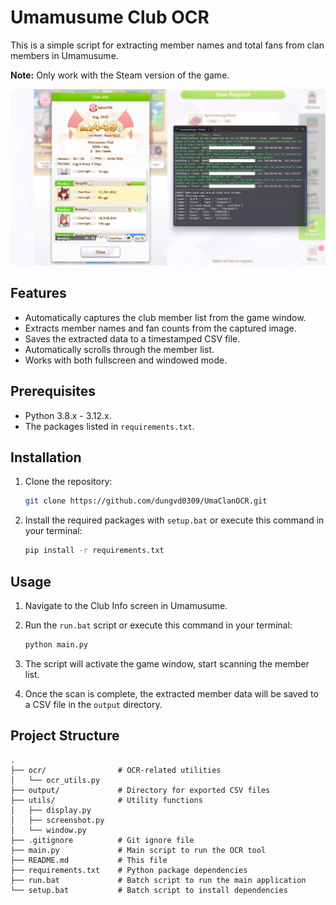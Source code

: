 # Umamusume Club OCR

This is a simple script for extracting member names and total fans from clan members in Umamusume.

**Note:** Only work with the Steam version of the game.

![Screenshot](screenshot.png)

## Features

- Automatically captures the club member list from the game window.
- Extracts member names and fan counts from the captured image.
- Saves the extracted data to a timestamped CSV file.
- Automatically scrolls through the member list.
- Works with both fullscreen and windowed mode.

## Prerequisites

- Python 3.8.x - 3.12.x.
- The packages listed in `requirements.txt`.

## Installation

1. Clone the repository:

    ```bash
    git clone https://github.com/dungvd0309/UmaClanOCR.git
    ```

2. Install the required packages with `setup.bat` or execute this command in your terminal:

    ```bash
    pip install -r requirements.txt
    ```

## Usage

1. Navigate to the Club Info screen in Umamusume.
2. Run the `run.bat` script or execute this command in your terminal:

    ```bash
    python main.py
    ```

3. The script will activate the game window, start scanning the member list.
4. Once the scan is complete, the extracted member data will be saved to a CSV file in the `output` directory.

## Project Structure

```
.
├── ocr/                # OCR-related utilities
│   └── ocr_utils.py
├── output/             # Directory for exported CSV files
├── utils/              # Utility functions 
│   ├── display.py
│   ├── screenshot.py
│   └── window.py
├── .gitignore          # Git ignore file
├── main.py             # Main script to run the OCR tool
├── README.md           # This file
├── requirements.txt    # Python package dependencies
├── run.bat             # Batch script to run the main application
└── setup.bat           # Batch script to install dependencies
```
